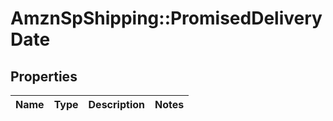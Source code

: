 # AmznSpShipping::PromisedDeliveryDate

## Properties
Name | Type | Description | Notes
------------ | ------------- | ------------- | -------------

